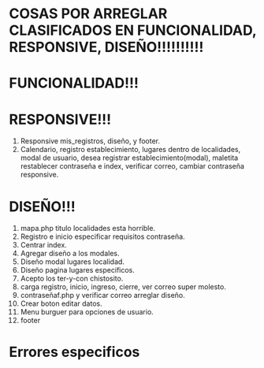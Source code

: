 # COSAS POR ARREGLAR CLASIFICADOS EN FUNCIONALIDAD, RESPONSIVE, DISEÑO!!!!!!!!!!

# FUNCIONALIDAD!!!



# RESPONSIVE!!!
1. Responsive mis_registros, diseño, y footer.
2. Calendario, registro establecimiento, lugares dentro de localidades, modal de usuario, desea registrar establecimiento(modal), maletita restablecer contraseña e index, verificar correo, cambiar contraseña responsive.



# DISEÑO!!!
1. mapa.php titulo localidades esta horrible.
2. Registro e inicio especificar requisitos contraseña.
3. Centrar index.
4. Agregar diseño a los modales.
5. Diseño modal lugares localidad.
6. Diseño pagina lugares especificos.
7. Acepto los ter-y-con chistosito.
8. carga registro, inicio, ingreso, cierre, ver correo super molesto.
9. contraseñaf.php y verificar correo  arreglar diseño.
10. Crear boton editar datos.
11. Menu burguer para opciones de usuario.
12. footer

# Errores especificos

